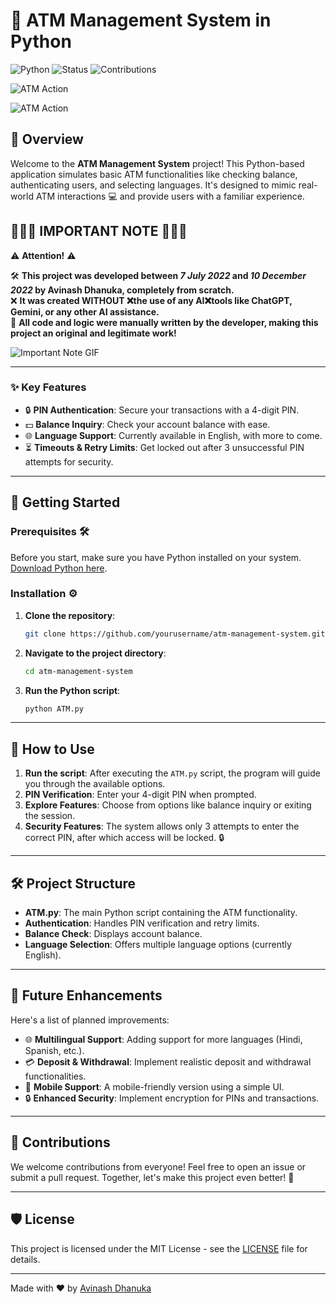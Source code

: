 # 🏦 ATM Management System in Python

![Python](https://img.shields.io/badge/Python-3.9-blue) ![Status](https://img.shields.io/badge/Status-Completed-brightgreen) ![Contributions](https://img.shields.io/badge/Contributions-Welcome-yellowgreen)

![ATM Action](https://path-to-hosted-gif.com)  
<!-- Here's a dynamic image related to the ATM action. You can host this image and replace the URL below with its link -->
![ATM Action](./An_ATM_machine_in_action,_displaying_a_screen_with.png)

## 🌟 Overview

Welcome to the **ATM Management System** project! This Python-based application simulates basic ATM functionalities like checking balance, authenticating users, and selecting languages. It's designed to mimic real-world ATM interactions 💻 and provide users with a familiar experience.

## 🚨🚨🚨 **IMPORTANT NOTE** 🚨🚨🚨

⚠️ **Attention!** ⚠️

🛠️ **This project was developed between _7 July 2022_ and _10 December 2022_ by Avinash Dhanuka, completely from scratch.**  
❌ **It was created WITHOUT ❌the use of any AI❌tools like ChatGPT, Gemini, or any other AI assistance.**  
💯 **All code and logic were manually written by the developer, making this project an original and legitimate work!**

![Important Note GIF](https://path-to-important-note-gif.com)

---
### ✨ Key Features

- 🔒 **PIN Authentication**: Secure your transactions with a 4-digit PIN.
- 💵 **Balance Inquiry**: Check your account balance with ease.
- 🌐 **Language Support**: Currently available in English, with more to come.
- ⏳ **Timeouts & Retry Limits**: Get locked out after 3 unsuccessful PIN attempts for security.

---

## 🚀 Getting Started

### Prerequisites 🛠️

Before you start, make sure you have Python installed on your system. [Download Python here](https://www.python.org/downloads/).

### Installation ⚙️

1. **Clone the repository**:

    ```bash
    git clone https://github.com/yourusername/atm-management-system.git
    ```

2. **Navigate to the project directory**:

    ```bash
    cd atm-management-system
    ```

3. **Run the Python script**:

    ```bash
    python ATM.py
    ```

---

## 🎯 How to Use

1. **Run the script**: After executing the `ATM.py` script, the program will guide you through the available options.
2. **PIN Verification**: Enter your 4-digit PIN when prompted.
3. **Explore Features**: Choose from options like balance inquiry or exiting the session.
4. **Security Features**: The system allows only 3 attempts to enter the correct PIN, after which access will be locked. 🔒

---

## 🛠️ Project Structure

- **ATM.py**: The main Python script containing the ATM functionality.
- **Authentication**: Handles PIN verification and retry limits.
- **Balance Check**: Displays account balance.
- **Language Selection**: Offers multiple language options (currently English).

---

## 📝 Future Enhancements

Here's a list of planned improvements:

- 🌐 **Multilingual Support**: Adding support for more languages (Hindi, Spanish, etc.).
- 💳 **Deposit & Withdrawal**: Implement realistic deposit and withdrawal functionalities.
- 📱 **Mobile Support**: A mobile-friendly version using a simple UI.
- 🔒 **Enhanced Security**: Implement encryption for PINs and transactions.

---

## 🤝 Contributions

We welcome contributions from everyone! Feel free to open an issue or submit a pull request. Together, let's make this project even better! 🚀

---

## 🛡️ License

This project is licensed under the MIT License - see the [LICENSE](LICENSE) file for details.

---

Made with ❤️ by [Avinash Dhanuka](https://github.com/Avinash-706)
